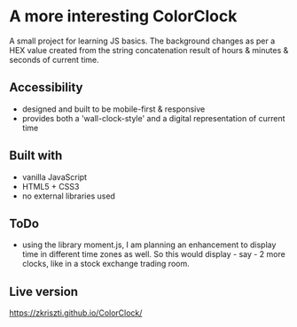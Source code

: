 # A more interesting ColorClock

A small project for learning JS basics. 
The background changes as per a HEX value created from the string concatenation result of hours & minutes & seconds of current time. 

## Accessibility

 - designed and built to be mobile-first & responsive
 - provides both a 'wall-clock-style' and a digital representation of current time

## Built with

  - vanilla JavaScript
  - HTML5 + CSS3 
  - no external libraries used

## ToDo

 - using the library moment.js, I am planning an enhancement to display time in different time zones as well. So this would display - say - 2 more clocks, like in a stock exchange trading room.

## Live version

https://zkriszti.github.io/ColorClock/
